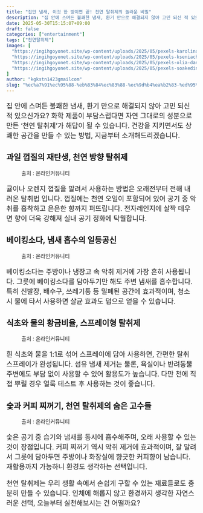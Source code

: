 ```yaml
---
title: "집안 냄새, 이것 한 방이면 끝! 천연 탈취제의 놀라운 비밀"
description: "집 안에 스며든 불쾌한 냄새, 환기 만으로 해결되지 않아 고민 되신 적 있으신가요? 화학 제품이 부담스럽다면 자연 그대로의 성분으로 만든 ‘천연 탈취제’가 해답이 될 수 있습니다. 건강을 지키면서도 상쾌한 공간을 만들 수 있는 방법, 지금부터 소개해드리겠습니다."
date: 2025-05-30T15:15:07+09:00
draft: false
categories: ["entertainment"]
tags: ["천연탈취제"]
images: [
  "https://ingihgoyonet.site/wp-content/uploads/2025/05/pexels-karolina-grabowska-5978638-1024x683.jpg"
  "https://ingihgoyonet.site/wp-content/uploads/2025/05/pexels-kseniachernaya-3952077-1024x684.jpg"
  "https://ingihgoyonet.site/wp-content/uploads/2025/05/pexels-olia-danilevich-5471920-1024x683.jpg"
  "https://ingihgoyonet.site/wp-content/uploads/2025/05/pexels-soakedinnirvana-2646237-1024x683.jpg"
]
author: "kgkstn1423gmailcom"
slug: "%ec%a7%91%ec%95%88-%eb%83%84%ec%83%88-%ec%9d%b4%ea%b2%83-%ed%95%9c-%eb%b0%a9%ec%9d%b4%eb%a9%b4-%eb%81%9d-%ec%b2%9c%ec%97%b0-%ed%83%88%ec%b7%a8%ec%a0%9c%ec%9d%98-%eb%86%80%eb%9d%bc%ec%9a%b4-%eb%b9%84"
---
```


<p style="font-size:18px">집 안에 스며든 불쾌한 냄새, 환기 만으로 해결되지 않아 고민 되신 적 있으신가요? 화학 제품이 부담스럽다면 자연 그대로의 성분으로 만든 ‘천연 탈취제’가 해답이 될 수 있습니다. 건강을 지키면서도 상쾌한 공간을 만들 수 있는 방법, 지금부터 소개해드리겠습니다.</p> <h2 >과일 껍질의 재탄생, 천연 방향 탈취제</h2> <figure ><img src="https://ingihgoyonet.site/wp-content/uploads/2025/05/pexels-karolina-grabowska-5978638-1024x683.jpg" alt="" style="aspect-ratio:16/9;object-fit:cover"/><figcaption >출처 : 온라인커뮤니티</figcaption></figure> <p style="font-size:18px">귤이나 오렌지 껍질을 말려서 사용하는 방법은 오래전부터 전해 내려온 탈취법 입니다. 껍질에는 천연 오일이 포함되어 있어 공기 중 악취를 흡착하고 은은한 향까지 퍼뜨립니다. 전자레인지에 살짝 데우면 향이 더욱 강해져 실내 공기 정화에 탁월합니다.</p> <h2 >베이킹소다, 냄새 흡수의 일등공신</h2> <figure ><img src="https://ingihgoyonet.site/wp-content/uploads/2025/05/pexels-kseniachernaya-3952077-1024x684.jpg" alt="" style="aspect-ratio:16/9;object-fit:cover"/><figcaption >출처 : 온라인커뮤니티</figcaption></figure> <p style="font-size:18px">베이킹소다는 주방이나 냉장고 속 악취 제거에 가장 흔히 사용됩니다. 그릇에 베이킹소다를 담아두기만 해도 주변 냄새를 흡수합니다. 특히 신발장, 배수구, 쓰레기통 등 밀폐된 공간에 효과적이며, 청소 시 물에 타서 사용하면 살균 효과도 덤으로 얻을 수 있습니다.</p> <h2 >식초와 물의 황금비율, 스프레이형 탈취제</h2> <figure ><img src="https://ingihgoyonet.site/wp-content/uploads/2025/05/pexels-olia-danilevich-5471920-1024x683.jpg" alt="" style="aspect-ratio:16/9;object-fit:cover"/><figcaption >출처 : 온라인커뮤니티</figcaption></figure> <p style="font-size:18px">흰 식초와 물을 1:1로 섞어 스프레이에 담아 사용하면, 간편한 탈취 스프레이가 완성됩니다. 섬유 냄새 제거는 물론, 욕실이나 반려동물 주변에도 부담 없이 사용할 수 있어 활용도가 높습니다. 다만 천에 직접 뿌릴 경우 얼룩 테스트 후 사용하는 것이 좋습니다.</p> <h2 >숯과 커피 찌꺼기, 천연 탈취제의 숨은 고수들</h2> <figure ><img src="https://ingihgoyonet.site/wp-content/uploads/2025/05/pexels-soakedinnirvana-2646237-1024x683.jpg" alt="" style="aspect-ratio:9/16;object-fit:cover"/><figcaption >출처 : 온라인커뮤니티</figcaption></figure> <p style="font-size:18px">숯은 공기 중 습기와 냄새를 동시에 흡수해주며, 오래 사용할 수 있는 것이 장점입니다. 커피 찌꺼기 역시 악취 제거에 효과적이며, 잘 말려서 그릇에 담아두면 주방이나 화장실에 향긋한 커피향이 남습니다. 재활용까지 가능하니 환경도 생각하는 선택입니다.</p> <p style="font-size:18px">천연 탈취제는 우리 생활 속에서 손쉽게 구할 수 있는 재료들로도 충분히 만들 수 있습니다. 인체에 해롭지 않고 환경까지 생각한 자연스러운 선택, 오늘부터 실천해보시는 건 어떨까요?</p>